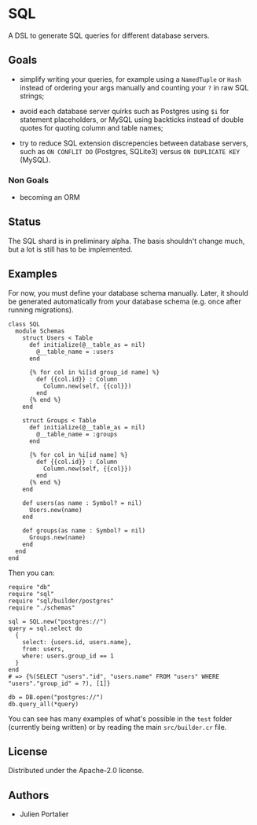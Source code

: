 # SQL

A DSL to generate SQL queries for different database servers.

## Goals

- simplify writing your queries, for example using a `NamedTuple` or `Hash`
  instead of ordering your args manually and counting your `?` in raw SQL
  strings;

- avoid each database server quirks such as Postgres using `$i` for statement
  placeholders, or MySQL using backticks instead of double quotes for quoting
  column and table names;

- try to reduce SQL extension discrepencies between database servers, such as
  `ON CONFLIT DO` (Postgres, SQLite3) versus `ON DUPLICATE KEY` (MySQL).

### Non Goals

- becoming an ORM

## Status

The SQL shard is in preliminary alpha. The basis shouldn't change much, but a
lot is still has to be implemented.

## Examples

For now, you must define your database schema manually. Later, it should be
generated automatically from your database schema (e.g. once after running
migrations).

```crystal
class SQL
  module Schemas
    struct Users < Table
      def initialize(@__table_as = nil)
        @__table_name = :users
      end

      {% for col in %i[id group_id name] %}
        def {{col.id}} : Column
          Column.new(self, {{col}})
        end
      {% end %}
    end

    struct Groups < Table
      def initialize(@__table_as = nil)
        @__table_name = :groups
      end

      {% for col in %i[id name] %}
        def {{col.id}} : Column
          Column.new(self, {{col}})
        end
      {% end %}
    end

    def users(as name : Symbol? = nil)
      Users.new(name)
    end

    def groups(as name : Symbol? = nil)
      Groups.new(name)
    end
  end
end
```

Then you can:

```crystal
require "db"
require "sql"
require "sql/builder/postgres"
require "./schemas"

sql = SQL.new("postgres://")
query = sql.select do
  {
    select: {users.id, users.name},
    from: users,
    where: users.group_id == 1
  }
end
# => {%(SELECT "users"."id", "users.name" FROM "users" WHERE "users"."group_id" = ?), [1]}

db = DB.open("postgres://")
db.query_all(*query)
```

You can see has many examples of what's possible in the `test` folder (currently
being written) or by reading the main `src/builder.cr` file.

## License

Distributed under the Apache-2.0 license.

## Authors

- Julien Portalier
